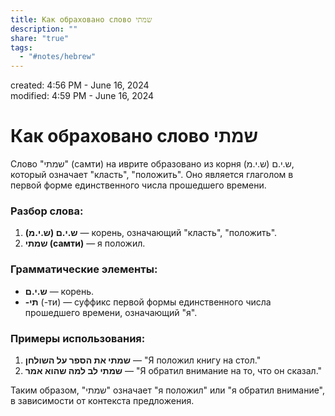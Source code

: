 ```yaml
---  
title: Как обраховано слово שמתי  
description: ""  
share: "true"  
tags:  
  - "#notes/hebrew"  
---  
```

created: 4:56 PM - June 16, 2024  
modified: 4:59 PM - June 16, 2024  
  
# Как обраховано слово שמתי  
  
Слово "שמתי" (самти) на иврите образовано из корня ש.י.ם (ש.י.מ), который означает "класть", "положить". Оно является глаголом в первой форме единственного числа прошедшего времени.  
  
### Разбор слова:  
1. **ש.י.ם (ש.י.מ)** — корень, означающий "класть", "положить".  
2. **שמתי (самти)** — я положил.  
  
### Грамматические элементы:  
- **ש.י.ם** — корень.  
- **-תי** (-ти) — суффикс первой формы единственного числа прошедшего времени, означающий "я".  
  
### Примеры использования:  
1. **שמתי את הספר על השולחן** — "Я положил книгу на стол."  
2. **שמתי לב למה שהוא אמר** — "Я обратил внимание на то, что он сказал."  
  
Таким образом, "שמתי" означает "я положил" или "я обратил внимание", в зависимости от контекста предложения.